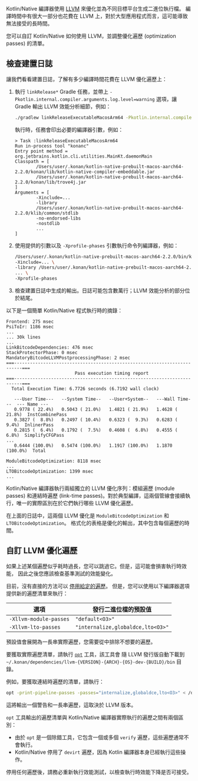 [//]: # (title: 最佳化 LLVM 後端的秘訣)
<primary-label ref="advanced"/>

Kotlin/Native 編譯器使用 [LLVM](https://llvm.org/) 來優化並為不同目標平台生成二進位執行檔。
編譯時間中有很大一部分也花費在 LLVM 上，對於大型應用程式而言，這可能導致
無法接受的長時間。

您可以自訂 Kotlin/Native 如何使用 LLVM，並調整優化遍歷 (optimization passes) 的清單。

## 檢查建置日誌

讓我們看看建置日誌，了解有多少編譯時間花費在 LLVM 優化遍歷上：

1.  執行 `linkRelease*` Gradle 任務，並帶上 `-Pkotlin.internal.compiler.arguments.log.level=warning` 選項，讓 Gradle
    輸出 LLVM 效能分析細節，例如：

    ```bash
    ./gradlew linkReleaseExecutableMacosArm64 -Pkotlin.internal.compiler.arguments.log.level=warning
    ```

    執行時，任務會印出必要的編譯器引數，例如：

    ```none
    > Task :linkReleaseExecutableMacosArm64
    Run in-process tool "konanc"
    Entry point method = org.jetbrains.kotlin.cli.utilities.MainKt.daemonMain
    Classpath = [
            /Users/user/.konan/kotlin-native-prebuilt-macos-aarch64-2.2.0/konan/lib/kotlin-native-compiler-embeddable.jar
            /Users/user/.konan/kotlin-native-prebuilt-macos-aarch64-2.2.0/konan/lib/trove4j.jar
    ]
    Arguments = [
            -Xinclude=...
            -library
            /Users/user/.konan/kotlin-native-prebuilt-macos-aarch64-2.2.0/klib/common/stdlib
            -no-endorsed-libs
            -nostdlib
            ...
    ]
    ```

2.  使用提供的引數以及 `-Xprofile-phases` 引數執行命令列編譯器，例如：

    ```bash
    /Users/user/.konan/kotlin-native-prebuilt-macos-aarch64-2.2.0/bin/kotlinc-native \
    -Xinclude=... \
    -library /Users/user/.konan/kotlin-native-prebuilt-macos-aarch64-2.2.0/klib/common/stdlib \
    ... \
    -Xprofile-phases
    ```

3.  檢查建置日誌中生成的輸出。日誌可能包含數萬行；LLVM
    效能分析的部分位於結尾。

以下是一個簡單 Kotlin/Native 程式執行時的摘錄：

```none
Frontend: 275 msec
PsiToIr: 1186 msec
...
... 30k lines
...
LinkBitcodeDependencies: 476 msec
StackProtectorPhase: 0 msec
MandatoryBitcodeLLVMPostprocessingPhase: 2 msec
===-------------------------------------------------------------------------===
                          Pass execution timing report
===-------------------------------------------------------------------------===
  Total Execution Time: 6.7726 seconds (6.7192 wall clock)

   ---User Time---   --System Time--   --User+System--   ---Wall Time---  --- Name ---
   0.9778 ( 22.4%)   0.5043 ( 21.0%)   1.4821 ( 21.9%)   1.4628 ( 21.8%)  InstCombinePass
   0.3827 (  8.8%)   0.2497 ( 10.4%)   0.6323 (  9.3%)   0.6283 (  9.4%)  InlinerPass
   0.2815 (  6.4%)   0.1792 (  7.5%)   0.4608 (  6.8%)   0.4555 (  6.8%)  SimplifyCFGPass
...
   0.6444 (100.0%)   0.5474 (100.0%)   1.1917 (100.0%)   1.1870 (100.0%)  Total

ModuleBitcodeOptimization: 8118 msec
...
LTOBitcodeOptimization: 1399 msec
...
```

Kotlin/Native 編譯器執行兩組獨立的 LLVM 優化序列：模組遍歷 (module passes) 和連結時遍歷 (link-time passes)。對於典型編譯，這兩個管線會接續執行，唯一的實際區別在於它們執行哪些 LLVM 優化遍歷。

在上面的日誌中，這兩個 LLVM 優化是 `ModuleBitcodeOptimization` 和 `LTOBitcodeOptimization`。
格式化的表格是優化的輸出，其中包含每個遍歷的時間。

## 自訂 LLVM 優化遍歷

如果上述某個遍歷似乎耗時過長，您可以跳過它。但是，這可能會損害執行時效能，
因此之後您應該檢查基準測試的效能變化。

目前，沒有直接的方法可以 [停用給定的遍歷](https://youtrack.jetbrains.com/issue/KT-69212)。
但是，您可以使用以下編譯器選項提供新的遍歷清單來執行：

| **選項**             | **發行二進位檔的預設值** |
|------------------------|--------------------------------------|
| `-Xllvm-module-passes` | `"default<O3>"`                      |
| `-Xllvm-lto-passes`    | `"internalize,globaldce,lto<O3>"`    |

預設值會展開為一長串實際遍歷，您需要從中排除不想要的遍歷。

要獲取實際遍歷清單，請執行 [`opt`](https://llvm.org/docs/CommandGuide/opt.html) 工具，該工具會
隨 LLVM 發行版自動下載到
`~/.konan/dependencies/llvm-{VERSION}-{ARCH}-{OS}-dev-{BUILD}/bin` 目錄。

例如，要獲取連結時遍歷的清單，請執行：

```bash
opt -print-pipeline-passes -passes="internalize,globaldce,lto<O3>" < /dev/null
```

這將輸出一個警告和一長串遍歷，這取決於 LLVM 版本。

`opt` 工具輸出的遍歷清單與 Kotlin/Native
編譯器實際執行的遍歷之間有兩個區別：

*   由於 `opt` 是一個除錯工具，它包含一個或多個 `verify` 遍歷，這些遍歷通常不會執行。
*   Kotlin/Native 停用了 `devirt` 遍歷，因為 Kotlin 編譯器本身已經執行這些操作。

停用任何遍歷後，請務必重新執行效能測試，以檢查執行時效能下降是否可接受。